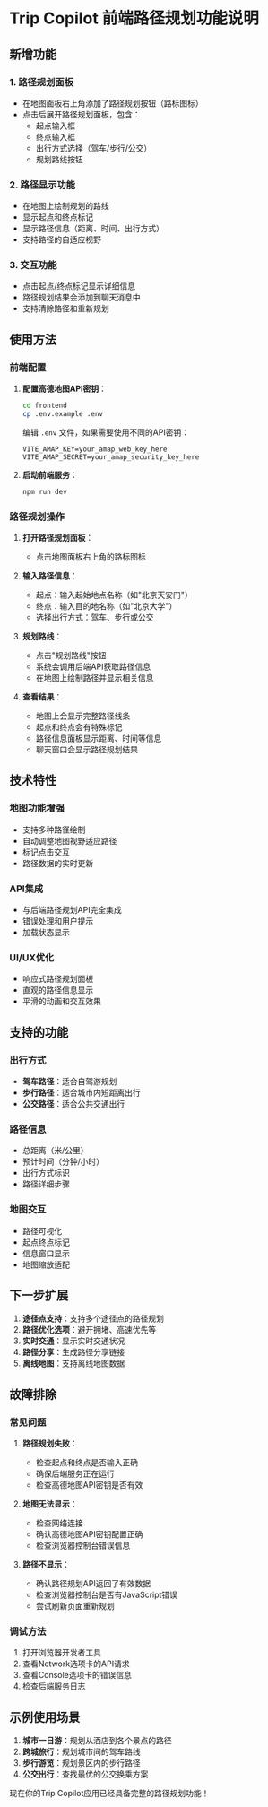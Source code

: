 # Trip Copilot 前端路径规划功能说明

## 新增功能

### 1. 路径规划面板
- 在地图面板右上角添加了路径规划按钮（路标图标）
- 点击后展开路径规划面板，包含：
  - 起点输入框
  - 终点输入框  
  - 出行方式选择（驾车/步行/公交）
  - 规划路线按钮

### 2. 路径显示功能
- 在地图上绘制规划的路线
- 显示起点和终点标记
- 显示路径信息（距离、时间、出行方式）
- 支持路径的自适应视野

### 3. 交互功能
- 点击起点/终点标记显示详细信息
- 路径规划结果会添加到聊天消息中
- 支持清除路径和重新规划

## 使用方法

### 前端配置

1. **配置高德地图API密钥**：
   ```bash
   cd frontend
   cp .env.example .env
   ```
   
   编辑 `.env` 文件，如果需要使用不同的API密钥：
   ```
   VITE_AMAP_KEY=your_amap_web_key_here
   VITE_AMAP_SECRET=your_amap_security_key_here
   ```

2. **启动前端服务**：
   ```bash
   npm run dev
   ```

### 路径规划操作

1. **打开路径规划面板**：
   - 点击地图面板右上角的路标图标

2. **输入路径信息**：
   - 起点：输入起始地点名称（如"北京天安门"）
   - 终点：输入目的地名称（如"北京大学"）
   - 选择出行方式：驾车、步行或公交

3. **规划路线**：
   - 点击"规划路线"按钮
   - 系统会调用后端API获取路径信息
   - 在地图上绘制路径并显示相关信息

4. **查看结果**：
   - 地图上会显示完整路径线条
   - 起点和终点会有特殊标记
   - 路径信息面板显示距离、时间等信息
   - 聊天窗口会显示路径规划结果

## 技术特性

### 地图功能增强
- 支持多种路径绘制
- 自动调整地图视野适应路径
- 标记点击交互
- 路径数据的实时更新

### API集成
- 与后端路径规划API完全集成
- 错误处理和用户提示
- 加载状态显示

### UI/UX优化
- 响应式路径规划面板
- 直观的路径信息显示
- 平滑的动画和交互效果

## 支持的功能

### 出行方式
- **驾车路径**：适合自驾游规划
- **步行路径**：适合城市内短距离出行
- **公交路径**：适合公共交通出行

### 路径信息
- 总距离（米/公里）
- 预计时间（分钟/小时）
- 出行方式标识
- 路径详细步骤

### 地图交互
- 路径可视化
- 起点终点标记
- 信息窗口显示
- 地图缩放适配

## 下一步扩展

1. **途径点支持**：支持多个途径点的路径规划
2. **路径优化选项**：避开拥堵、高速优先等
3. **实时交通**：显示实时交通状况
4. **路径分享**：生成路径分享链接
5. **离线地图**：支持离线地图数据

## 故障排除

### 常见问题

1. **路径规划失败**：
   - 检查起点和终点是否输入正确
   - 确保后端服务正在运行
   - 检查高德地图API密钥是否有效

2. **地图无法显示**：
   - 检查网络连接
   - 确认高德地图API密钥配置正确
   - 检查浏览器控制台错误信息

3. **路径不显示**：
   - 确认路径规划API返回了有效数据
   - 检查浏览器控制台是否有JavaScript错误
   - 尝试刷新页面重新规划

### 调试方法

1. 打开浏览器开发者工具
2. 查看Network选项卡的API请求
3. 查看Console选项卡的错误信息
4. 检查后端服务日志

## 示例使用场景

1. **城市一日游**：规划从酒店到各个景点的路径
2. **跨城旅行**：规划城市间的驾车路线
3. **步行游览**：规划景区内的步行路径
4. **公交出行**：查找最优的公交换乘方案

现在你的Trip Copilot应用已经具备完整的路径规划功能！
